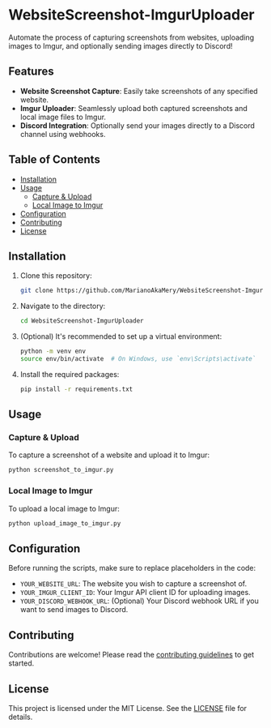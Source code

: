 # WebsiteScreenshot-ImgurUploader

Automate the process of capturing screenshots from websites, uploading images to Imgur, and optionally sending images directly to Discord!

## Features

- **Website Screenshot Capture**: Easily take screenshots of any specified website.
- **Imgur Uploader**: Seamlessly upload both captured screenshots and local image files to Imgur.
- **Discord Integration**: Optionally send your images directly to a Discord channel using webhooks.

## Table of Contents

- [Installation](#installation)
- [Usage](#usage)
  - [Capture & Upload](#capture--upload)
  - [Local Image to Imgur](#local-image-to-imgur)
- [Configuration](#configuration)
- [Contributing](#contributing)
- [License](#license)

## Installation

1. Clone this repository:

   ```bash
   git clone https://github.com/MarianoAkaMery/WebsiteScreenshot-ImgurUploader.git
   ```

2. Navigate to the directory:

   ```bash
   cd WebsiteScreenshot-ImgurUploader
   ```

3. (Optional) It's recommended to set up a virtual environment:

   ```bash
   python -m venv env
   source env/bin/activate  # On Windows, use `env\Scripts\activate`
   ```

4. Install the required packages:

   ```bash
   pip install -r requirements.txt
   ```

## Usage

### Capture & Upload

To capture a screenshot of a website and upload it to Imgur:

```bash
python screenshot_to_imgur.py
```

### Local Image to Imgur

To upload a local image to Imgur:

```bash
python upload_image_to_imgur.py
```

## Configuration

Before running the scripts, make sure to replace placeholders in the code:

- `YOUR_WEBSITE_URL`: The website you wish to capture a screenshot of.
- `YOUR_IMGUR_CLIENT_ID`: Your Imgur API client ID for uploading images.
- `YOUR_DISCORD_WEBHOOK_URL`: (Optional) Your Discord webhook URL if you want to send images to Discord.

## Contributing

Contributions are welcome! Please read the [contributing guidelines](CONTRIBUTING.md) to get started.

## License

This project is licensed under the MIT License. See the [LICENSE](LICENSE) file for details.
